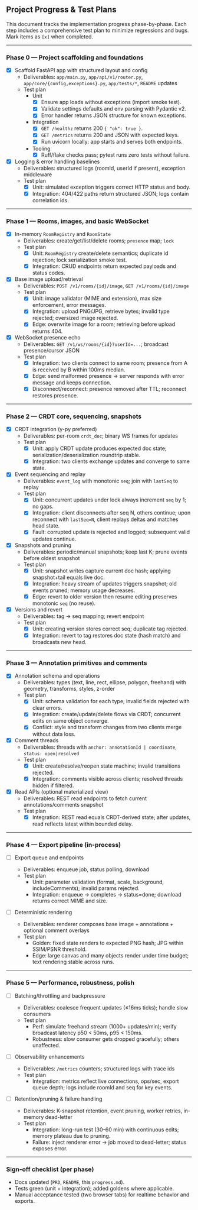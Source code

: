 ## Project Progress & Test Plans

This document tracks the implementation progress phase-by-phase. Each step includes a comprehensive test plan to minimize regressions and bugs. Mark items as `[x]` when completed.

---

### Phase 0 — Project scaffolding and foundations

- [x] Scaffold FastAPI app with structured layout and config
  - Deliverables: `app/main.py`, `app/api/v1/router.py`, `app/core/{config,exceptions}.py`, `app/tests/*`, `README` updates
  - Test plan
    - Unit
      - [x] Ensure app loads without exceptions (import smoke test).
      - [x] Validate settings defaults and env parsing with Pydantic v2.
      - [x] Error handler returns JSON structure for known exceptions.
    - Integration
      - [x] `GET /healthz` returns 200 `{ "ok": true }`.
      - [x] `GET /metrics` returns 200 and JSON with expected keys.
      - [x] Run uvicorn locally: app starts and serves both endpoints.
    - Tooling
      - [x] Ruff/flake checks pass; pytest runs zero tests without failure.

- [x] Logging & error handling baselines
  - Deliverables: structured logs (roomId, userId if present), exception middleware
  - Test plan
    - [x] Unit: simulated exception triggers correct HTTP status and body.
    - [x] Integration: 404/422 paths return structured JSON; logs contain correlation ids.

---

### Phase 1 — Rooms, images, and basic WebSocket

- [x] In-memory `RoomRegistry` and `RoomState`
  - Deliverables: create/get/list/delete rooms; `presence` map; `lock`
  - Test plan
    - [x] Unit: `RoomRegistry` create/delete semantics; duplicate id rejection; lock serialization smoke test.
    - [x] Integration: CRUD endpoints return expected payloads and status codes.

- [x] Base image upload/retrieval
  - Deliverables: `POST /v1/rooms/{id}/image`, `GET /v1/rooms/{id}/image`
  - Test plan
    - [x] Unit: image validator (MIME and extension), max size enforcement, error messages.
    - [x] Integration: upload PNG/JPG, retrieve bytes; invalid type rejected; oversized image rejected.
    - [x] Edge: overwrite image for a room; retrieving before upload returns 404.

- [x] WebSocket presence echo
  - Deliverables: `GET /v1/ws/rooms/{id}?userId=...`; broadcast presence/cursor JSON
  - Test plan
    - [x] Integration: two clients connect to same room; presence from A is received by B within 100ms median.
    - [x] Edge: send malformed presence → server responds with error message and keeps connection.
    - [x] Disconnect/reconnect: presence removed after TTL; reconnect restores presence.

---

### Phase 2 — CRDT core, sequencing, snapshots

- [x] CRDT integration (y-py preferred)
  - Deliverables: per-room `crdt_doc`; binary WS frames for updates
  - Test plan
    - [x] Unit: apply CRDT update produces expected doc state; serialization/deserialization roundtrip stable.
    - [x] Integration: two clients exchange updates and converge to same state.

- [x] Event sequencing and replay
  - Deliverables: `event_log` with monotonic `seq`; join with `lastSeq` to replay
  - Test plan
    - [x] Unit: concurrent updates under lock always increment `seq` by 1; no gaps.
    - [x] Integration: client disconnects after seq N, others continue; upon reconnect with `lastSeq=N`, client replays deltas and matches head state.
    - [x] Fault: corrupted update is rejected and logged; subsequent valid updates continue.

- [x] Snapshots and pruning
  - Deliverables: periodic/manual snapshots; keep last K; prune events before oldest snapshot
  - Test plan
    - [x] Unit: snapshot writes capture current doc hash; applying snapshot+tail equals live doc.
    - [x] Integration: heavy stream of updates triggers snapshot; old events pruned; memory usage decreases.
    - [x] Edge: revert to older version then resume editing preserves monotonic `seq` (no reuse).

- [x] Versions and revert
  - Deliverables: tag → seq mapping; revert endpoint
  - Test plan
    - [x] Unit: creating version stores correct seq; duplicate tag rejected.
    - [x] Integration: revert to tag restores doc state (hash match) and broadcasts new head.

---

### Phase 3 — Annotation primitives and comments

- [x] Annotation schema and operations
  - Deliverables: types (text, line, rect, ellipse, polygon, freehand) with geometry, transforms, styles, z-order
  - Test plan
    - [x] Unit: schema validation for each type; invalid fields rejected with clear errors.
    - [x] Integration: create/update/delete flows via CRDT; concurrent edits on same object converge.
    - [x] Conflict: style and transform changes from two clients merge without data loss.

- [x] Comment threads
  - Deliverables: threads with `anchor: annotationId | coordinate`, `status: open|resolved`
  - Test plan
    - [x] Unit: create/resolve/reopen state machine; invalid transitions rejected.
    - [x] Integration: comments visible across clients; resolved threads hidden if filtered.

- [x] Read APIs (optional materialized view)
  - Deliverables: REST read endpoints to fetch current annotations/comments snapshot
  - Test plan
    - [x] Integration: REST read equals CRDT-derived state; after updates, read reflects latest within bounded delay.

---

### Phase 4 — Export pipeline (in-process)

- [ ] Export queue and endpoints
  - Deliverables: enqueue job, status polling, download
  - Test plan
    - Unit: parameter validation (format, scale, background, includeComments); invalid params rejected.
    - Integration: enqueue → completes → status=done; download returns correct MIME and size.

- [ ] Deterministic rendering
  - Deliverables: renderer composes base image + annotations + optional comment overlays
  - Test plan
    - Golden: fixed state renders to expected PNG hash; JPG within SSIM/PSNR threshold.
    - Edge: large canvas and many objects render under time budget; text rendering stable across runs.

---

### Phase 5 — Performance, robustness, polish

- [ ] Batching/throttling and backpressure
  - Deliverables: coalesce frequent updates (≤16ms ticks); handle slow consumers
  - Test plan
    - Perf: simulate freehand stream (1000+ updates/min); verify broadcast latency p50 < 50ms, p95 < 150ms.
    - Robustness: slow consumer gets dropped gracefully; others unaffected.

- [ ] Observability enhancements
  - Deliverables: `/metrics` counters; structured logs with trace ids
  - Test plan
    - Integration: metrics reflect live connections, ops/sec, export queue depth; logs include roomId and seq for key events.

- [ ] Retention/pruning & failure handling
  - Deliverables: K-snapshot retention, event pruning, worker retries, in-memory dead-letter
  - Test plan
    - Integration: long-run test (30–60 min) with continuous edits; memory plateau due to pruning.
    - Failure: inject renderer error → job moved to dead-letter; status exposes error.

---

### Sign-off checklist (per phase)

- Docs updated (`PRD`, `README`, this `progress.md`).
- Tests green (unit + integration); added goldens where applicable.
- Manual acceptance tested (two browser tabs) for realtime behavior and exports.


